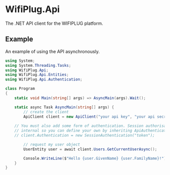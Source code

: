 # WifiPlug.Api

The .NET API client for the WIFIPLUG platform.

## Example

An example of using the API asynchronously.

```csharp
using System;
using System.Threading.Tasks;
using WifiPlug.Api;
using WifiPlug.Api.Entities;
using WifiPlug.Api.Authentication;

class Program
{
    static void Main(string[] args) => AsyncMain(args).Wait();

    static async Task AsyncMain(string[] args) {
        // create the client
        ApiClient client = new ApiClient("your api key", "your api secret");
		
	// You must also add some form of authentication. Session authorisation is
	// internal so you can define your own by inheriting ApiAuthentication.
	// client.Authentication = new SessionAuthentication("token");

        // request my user object
        UserEntity user = await client.Users.GetCurrentUserAsync();

        Console.WriteLine($"Hello {user.GivenName} {user.FamilyName}!");
    }
}
```
